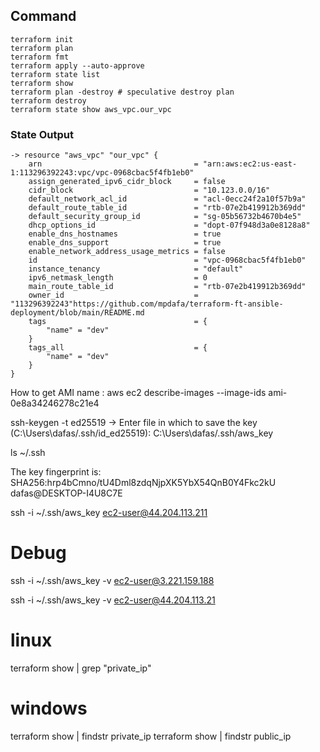 ## Command 
```
terraform init
terraform plan
terraform fmt 
terraform apply --auto-approve
terraform state list
terraform show
terraform plan -destroy # speculative destroy plan
terraform destroy
terraform state show aws_vpc.our_vpc
```

### State Output
```
-> resource "aws_vpc" "our_vpc" {
    arn                                  = "arn:aws:ec2:us-east-1:113296392243:vpc/vpc-0968cbac5f4fb1eb0"
    assign_generated_ipv6_cidr_block     = false
    cidr_block                           = "10.123.0.0/16"
    default_network_acl_id               = "acl-0ecc24f2a10f57b9a"
    default_route_table_id               = "rtb-07e2b419912b369dd"
    default_security_group_id            = "sg-05b56732b4670b4e5"
    dhcp_options_id                      = "dopt-07f948d3a0e8128a8"
    enable_dns_hostnames                 = true
    enable_dns_support                   = true
    enable_network_address_usage_metrics = false
    id                                   = "vpc-0968cbac5f4fb1eb0"
    instance_tenancy                     = "default"
    ipv6_netmask_length                  = 0
    main_route_table_id                  = "rtb-07e2b419912b369dd"
    owner_id                             = "113296392243"https://github.com/mpdafa/terraform-ft-ansible-deployment/blob/main/README.md
    tags                                 = {
        "name" = "dev"
    }
    tags_all                             = {
        "name" = "dev"
    }
}
```

How to get AMI name : 
aws ec2 describe-images --image-ids ami-0e8a34246278c21e4


ssh-keygen -t ed25519
-> Enter file in which to save the key (C:\Users\dafas/.ssh/id_ed25519): C:\Users\dafas/.ssh/aws_key 

ls ~/.ssh

The key fingerprint is:
SHA256:hrp4bCmno/tU4Dml8zdqNjpXK5YbX54QnB0Y4Fkc2kU dafas@DESKTOP-I4U8C7E

ssh -i ~/.ssh/aws_key ec2-user@44.204.113.211

# Debug
ssh -i ~/.ssh/aws_key -v ec2-user@3.221.159.188

ssh -i ~/.ssh/aws_key -v ec2-user@44.204.113.21

# linux
terraform show | grep "private_ip"
# windows
terraform show | findstr private_ip
terraform show | findstr public_ip

